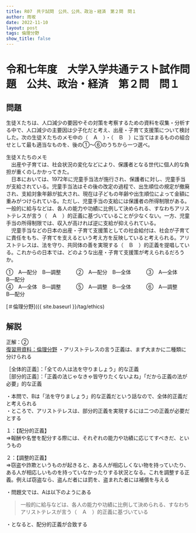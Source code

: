 ```yaml
---
title: R07　共テ試問　公共、公共、政治・経済　第２問　問１
author: 雨坂
date: 2022-11-10
layout: post
tags: 倫理分野
show_title: false
---
```

  
# 令和七年度　大学入学共通テスト試作問題　公共、政治・経済　第２問　問１  

## 問題  
生徒Ｘたちは、人口減少の要因やその対策を考察するための資料を収集・分析する中で、人口減少の主要因は少子化だと考え、出産・子育て支援策について検討した。次の生徒Ｘたちのメモ中の（　Ａ　）・（　Ｂ　）に当てはまるものの組合せとして最も適当なものを、後の①～⑥のうちから一つ選べ。  
  
生徒Ｘたちのメモ  
　出産や子育ては、社会状況の変化などにより、保護者となる世代に個人的な負担が重くのしかかってきた。  
　日本においては、1972年に児童手当法が施行され、保護者に対し、児童手当が支給されている。児童手当法はその後の改定の過程で、出生順位の規定が撤廃され、支給対象年齢が拡大され、現在は子どもの年齢や出生順位によって金額に重みがつけられている。ただし、児童手当の支給には保護者の所得制限がある。一般的に給与などは、各人の能力や功績に比例して決められる、すなわちアリストテレスが言う（　Ａ　）的正義に基づいていることが少なくない。一方、児童手当の所得制限では、収入が高ければ逆に支給が抑えられている。  
　児童手当などの日本の出産・子育て支援策としての社会給付は、社会が子育てに責任をもち、子育てを支えるという考え方を反映していると考えられる。アリストテレスは、法を守り、共同体の善を実現する（　Ｂ　）的正義を提唱している。これからの日本では、どのような出産・子育て支援策が考えられるだろうか。  
  
①　A―配分　B―調整　　　②　A―配分　B―全体　　　③　A―全体　B―配分  
④　A―全体　B―調整　　　⑤　A―調整　B―全体　　　⑥　A―調整　B―配分  
  
[＃倫理分野]({{ site.baseurl }}/tag/ethics)  
  
## 解説  
正解：②  
[復習用資料：倫理分野](https://teacheramesaka.github.io/highschoolethics/)
・アリストテレスの言う正義は、まず大まかに二種類に分けられる  
  
［全体的正義］：「全ての人は法を守りましょう」的な正義  
［部分的正義］：「正義の法じゃなきゃ皆守りたくないよね」「だから正義の法が必要」的な正義  
  
・本問で、Bは「法を守りましょう」的な正義だという話なので、全体的正義だと考えられる  
・ところで、アリストテレスは、部分的正義を実現するには二つの正義が必要だとする  
  
１：【配分的正義】  
⇒報酬や名誉を配分する際には、それぞれの能力や功績に応じてすべきだ、というもの  
  
２：【調整的正義】  
⇒窃盗や詐欺というものが起きると、ある人が相応しくない物を持っていたり、ある人が相応しいものを持っていなかったりする状況となる。これを調整する正義。例えば窃盗なら、盗んだ者には罰を、盗まれた者には補償を与える  
  
・問題文では、Aは以下のようにある  
  
>一般的に給与などは、各人の能力や功績に比例して決められる、すなわちアリストテレスが言う（　Ａ　）的正義に基づいている  
  
・となると、配分的正義が合致する  